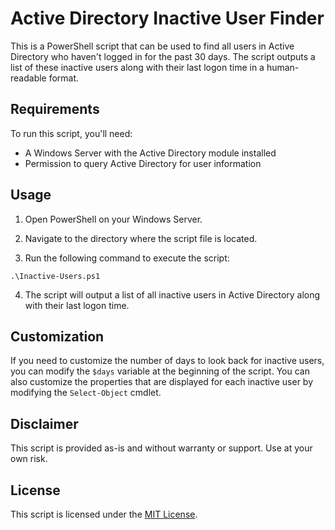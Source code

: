 # Active Directory Inactive User Finder

This is a PowerShell script that can be used to find all users in Active Directory who haven't logged in for the past 30 days. The script outputs a list of these inactive users along with their last logon time in a human-readable format.

## Requirements

To run this script, you'll need:

- A Windows Server with the Active Directory module installed
- Permission to query Active Directory for user information

## Usage

1. Open PowerShell on your Windows Server.

2. Navigate to the directory where the script file is located.

3. Run the following command to execute the script:

```
.\Inactive-Users.ps1
```

4. The script will output a list of all inactive users in Active Directory along with their last logon time.

## Customization

If you need to customize the number of days to look back for inactive users, you can modify the `$days` variable at the beginning of the script. You can also customize the properties that are displayed for each inactive user by modifying the `Select-Object` cmdlet.

## Disclaimer

This script is provided as-is and without warranty or support. Use at your own risk.

## License

This script is licensed under the [MIT License](https://opensource.org/licenses/MIT).

